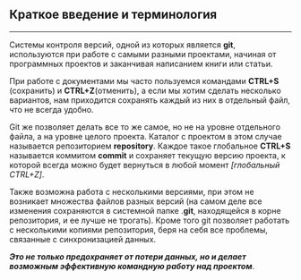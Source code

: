## Краткое введение и терминология
---

Системы контроля версий, одной из которых является **git**, используются при работе с самыми разными проектами, начиная от программных проектов и заканчивая написанием книги или статьи. 

При работе с документами мы часто пользуемся командами **CTRL+S** (сохранить) и **CTRL+Z** ​(отменить),​ а если мы хотим сделать несколько вариантов, нам приходится сохранять каждый из них в отдельный файл, что не всегда удобно. 

Git же позволяет делать все то же самое, но не на уровне отдельного файла, а на уровне целого проекта. Каталог с проектом в этом случае называется репозиторием ​**r​epository​**.​ Каждое такое глобальное **CTRL+S** называется коммитом **c​ommit​** и сохраняет текущую версию проекта, к которой всегда можно будет вернуться в любой момент *[глобальный CTRL+Z]*. 

Также возможна работа с несколькими версиями, при этом не возникает множества файлов разных версий (на самом деле все изменения сохраняются в системной папке .**git**, находящейся в корне репозитория, и ее лучше не трогать). Кроме того git позволяет работать с несколькими копиями репозитория, беря на себя все проблемы, связанные с синхронизацией данных. 

***Это не только предохраняет от потери данных, но и делает возможным эффективную командную работу над проектом***.